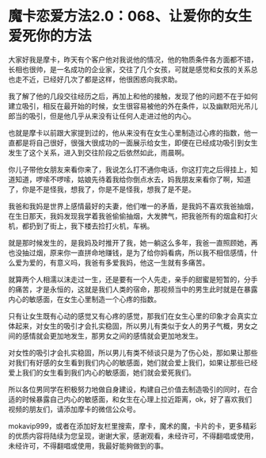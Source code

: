 # 魔卡恋爱方法2.0：068、让爱你的女生爱死你的方法

大家好我是摩卡，昨天有个客户他对我说他的情况，他的物质条件各方面都不错，长相也很帅，是一名成功的企业家，交往了几个女孩，可就是感觉和女孩的关系总也走不近，已经好几次了都是这样，他很困惑向我求助。

我了解了他的几段交往经历之后，再加上和他的接触，发现了他的问题不在于如何建立吸引，相反在最开始的时候，女生很容易被他的外在条件，以及幽默阳光吊儿郎当的吸引，但是他几乎从来没有让任何人走进过他的内心。

也就是摩卡以前跟大家提到过的，他从来没有在女生心里制造过心疼的指数，他一直都是将自己很好，很强大很成功的一面展示给女生，即便在已经成功吸引到女生发生了这个关系，进入到交往阶段之后依然如此，雨晨啊。

你儿子带他女朋友来看你来了，我说怎么打不通你电话，你这打完之后得挂上，知道知道，啰嗦不啰嗦，姑娘先待着我给你倒点水去，妈我朋友来看你了啊，知道了，你是不是怪我，想我了，你是不是怪我，想我了是不是。

我爸和我妈是世界上感情最好的夫妻，他们唯一的矛盾，是我妈不喜欢我爸抽烟，在生日那天，我妈发现我学着我爸偷偷抽烟，大发脾气，把我爸所有的烟盒和打火机，都扔到了街上，我下楼去捡打火机，车祸。

就是那时候发生的，是我妈及时推开了我，她一躺这么多年，我爸一直照顾她，再也没抽过烟，原来你一直拼命地赚钱，是为了给你妈看病，所以我不相信感情，什么爱为爱的，有意义吗，我爸有多爱我妈，他这一生就有多痛苦。

就算两个人相濡以沫走过一生，还是要有一个人先走，亲手的甜蜜是短暂的，分手的痛苦，才是永恒的，这就是我们人类的宿命，那视频当中的男生此时就是在暴露内心的敏感面，在女生心里制造一个心疼的指数。

只有让女生既有心动的感觉又有心疼的感觉，那我们在女生心里的印象才会真实立体起来，对女生的吸引才会扎实稳固，所以男儿有类似于女人的男子气概，男女之间的感情就会更加地发生，那男女之间的感情就会更加地发生。

对女性的吸引才会扎实稳固，所以男儿有类不倾谈只是为了伤心处，那如果让那些对我们有好感的女生看到我们内心的敏感面，她们就会爱上我们，如果让那些已经爱上我们的女生看到我们内心的敏感面，她们就会爱死我们。

所以各位男同学在积极努力地做自身建设，构建自己价值去制造吸引的同时，在合适的时候暴露自己内心的敏感面，和女生在心理上拉近距离，ok，好了喜欢我们视频的朋友们，请添加摩卡的微信公众号。

mokavip999，或者在添加好友栏里搜索，摩卡，魔术的魔，卡片的卡，更多精彩的优质内容将陆续为您呈现，谢谢大家，感谢观看，未经许可，不得翻唱或使用，未经许可，不得翻唱或使用，我最好能夠做到的事。

